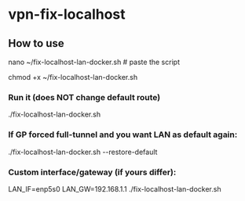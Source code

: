 # vpn-fix-localhost
## How to use
nano ~/fix-localhost-lan-docker.sh   # paste the script

chmod +x ~/fix-localhost-lan-docker.sh

### Run it (does NOT change default route)
./fix-localhost-lan-docker.sh

### If GP forced full-tunnel and you want LAN as default again:
./fix-localhost-lan-docker.sh --restore-default

### Custom interface/gateway (if yours differ):
LAN_IF=enp5s0 LAN_GW=192.168.1.1 ./fix-localhost-lan-docker.sh
